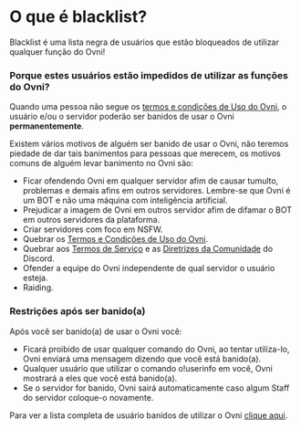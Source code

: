# O que é blacklist?
Blacklist é uma lista negra de usuários que estão bloqueados de utilizar qualquer função do Ovni!

### Porque estes usuários estão impedidos de utilizar as funções do Ovni?
Quando uma pessoa não segue os [termos e condições de Uso do Ovni](https://docs.ovnibot.com.br/terms), o usuário e/ou o servidor poderão ser banidos de usar o Ovni **permanentemente**.

Existem vários motivos de alguém ser banido de usar o Ovni, não teremos piedade de dar tais banimentos para pessoas que merecem, os motivos comuns de alguém levar banimento no Ovni são:

- Ficar ofendendo Ovni em qualquer servidor afim de causar tumulto, problemas e demais afins em outros servidores. Lembre-se que Ovni é um BOT e não uma máquina com inteligência artificial.
- Prejudicar a imagem de Ovni em outros servidor afim de difamar o BOT em outros servidores da plataforma.
- Criar servidores com foco em NSFW.
- Quebrar os [Termos e Condições de Uso do Ovni](https://docs.ovnibot.com.br/terms).
- Quebrar aos [Termos de Serviço](https://discord.com/terms) e as [Diretrizes da Comunidade](https://discord.com/guidelines) do Discord.
- Ofender a equipe do Ovni independente de qual servidor o usuário esteja.
- Raiding.

### Restrições após ser banido(a)

Após você ser banido(a) de usar o Ovni você:

- Ficará proibido de usar qualquer comando do Ovni, ao tentar utiliza-lo, Ovni enviará uma mensagem dizendo que você está banido(a).
- Qualquer usuário que utilizar o comando   o!userinfo   em você, Ovni mostrará a eles que você está banido(a).
- Se o servidor for banido, Ovni sairá automaticamente caso algum Staff do servidor coloque-o novamente.

Para ver a lista completa de usuário banidos de utilizar o Ovni [clique aqui](https://github.com/ovnibotoficial/blacklist/blob/main/blacklist.md).
